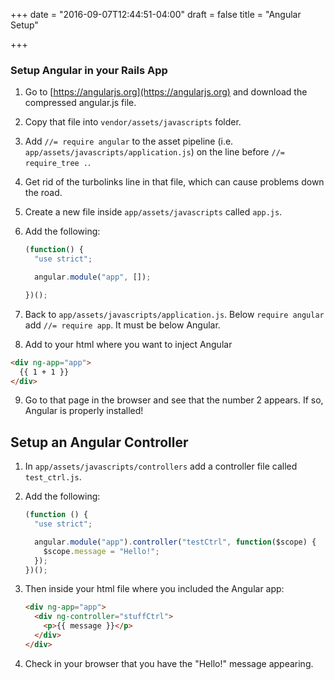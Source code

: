 +++
date = "2016-09-07T12:44:51-04:00"
draft = false
title = "Angular Setup"

+++

### Setup Angular in your Rails App
1. Go to [https://angularjs.org](https://angularjs.org) and download the compressed angular.js file.
2. Copy that file into `vendor/assets/javascripts` folder.
3. Add `//= require angular` to the asset pipeline (i.e. `app/assets/javascripts/application.js`) on the line before `//= require_tree .`.
4. Get rid of the turbolinks line in that file, which can cause problems down the road.
5. Create a new file inside `app/assets/javascripts` called `app.js`.
6. Add the following:

	```javascript
	(function() {
	  "use strict";

	  angular.module("app", []);

	})();
	```

7. Back to `app/assets/javascripts/application.js`. Below `require angular` add `//= require app`. It must be below Angular.
8. Add to your html where you want to inject Angular
```html
<div ng-app="app">
  {{ 1 + 1 }}
</div>
```
9. Go to that page in the browser and see that the number 2 appears. If so, Angular is properly installed!


## Setup an Angular Controller
1. In `app/assets/javascripts/controllers` add a controller file called `test_ctrl.js`.
2. Add the following:

	```javascript
	(function () {
	  "use strict";

	  angular.module("app").controller("testCtrl", function($scope) {
	    $scope.message = "Hello!";
	  });
	})();
	```
3. Then inside your html file where you included the Angular app:

	```html
	<div ng-app="app">
	  <div ng-controller="stuffCtrl">
	    <p>{{ message }}</p>
	  </div>
	</div>
	```
4. Check in your browser that you have the "Hello!" message appearing.
